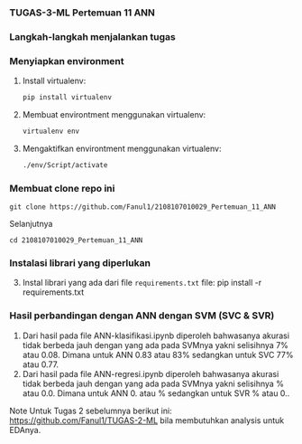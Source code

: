 ### TUGAS-3-ML Pertemuan 11 ANN

### Langkah-langkah menjalankan tugas

### Menyiapkan environment

1. Install virtualenv:

    ```bash
    pip install virtualenv
    ```

2. Membuat environtment menggunakan virtualenv:

    ```bash
    virtualenv env
    ```

3. Mengaktifkan environtment menggunakan virtualenv:

    ```bash
    ./env/Script/activate
    ```

### Membuat clone repo ini
    
    git clone https://github.com/Fanul1/2108107010029_Pertemuan_11_ANN

Selanjutnya

    cd 2108107010029_Pertemuan_11_ANN

### Instalasi librari yang diperlukan
3. Instal librari yang ada dari file `requirements.txt` file:
    pip install -r requirements.txt

### Hasil perbandingan dengan ANN dengan SVM (SVC & SVR)
1. Dari hasil pada file ANN-klasifikasi.ipynb diperoleh bahwasanya akurasi tidak berbeda jauh dengan yang ada pada SVMnya yakni selisihnya 7% atau 0.08. Dimana untuk ANN 0.83 atau 83% sedangkan untuk SVC 77% atau 0.77.
2. Dari hasil pada file ANN-regresi.ipynb diperoleh bahwasanya akurasi tidak berbeda jauh dengan yang ada pada SVMnya yakni selisihnya % atau 0.0. Dimana untuk ANN 0. atau % sedangkan untuk SVR % atau 0..
 
Note 
Untuk Tugas 2 sebelumnya berikut ini: https://github.com/Fanul1/TUGAS-2-ML bila membutuhkan analysis untuk EDAnya.